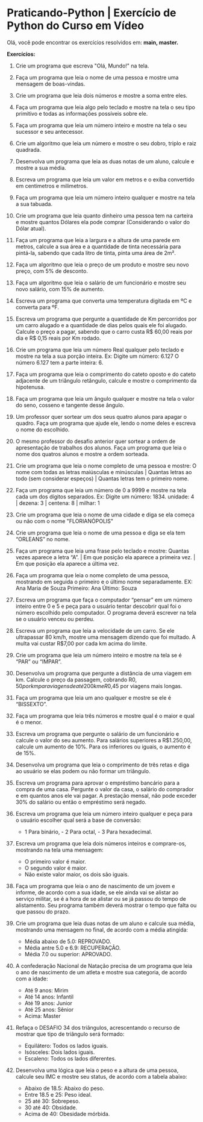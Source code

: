 # Praticando-Python | Exercício de Python do Curso em Vídeo

Olá, você pode encontrar os exercícios resolvidos em: **main, master.**

**Exercícios:**

01) Crie um programa que escreva "Olá, Mundo!" na tela.

2) Faça um programa que leia o nome de uma pessoa e mostre uma mensagem de boas-vindas.

3) Crie um programa que leia dois números e mostre a soma entre eles.

4) Faça um programa que leia algo pelo teclado e mostre na tela o seu tipo primitivo e todas as informações possíveis sobre ele.

5) Faça um programa que leia um número inteiro e mostre na tela o seu sucessor e seu antecessor.

6) Crie um algoritmo que leia um número e mostre o seu dobro, triplo e raiz quadrada.

7) Desenvolva um programa que leia as duas notas de um aluno, calcule e mostre a sua média.

8) Escreva um programa que leia um valor em metros e o exiba convertido em centimetros e milimetros.

9) Faça um programa que leia um número inteiro qualquer e mostre na tela a sua tabuada.

10) Crie um programa que leia quanto dinheiro uma pessoa tem na carteira e mostre quantos Dólares ela pode comprar (Considerando o valor do Dólar atual).

11) Faça um programa que leia a largura e a altura de uma parede em metros, calcule a sua área e a quantidade de tinta necessária para pintá-la, sabendo que cada litro de tinta, pinta uma área de 2m².

12) Faça um algoritmo que leia o preço de um produto e mostre seu novo preço, com 5% de desconto.

13) Faça um algoritmo que leia o salário de um funcionário e mostre seu novo salário, com 15% de aumento.

14) Escreva um programa que converta uma temperatura digitada em ºC e converta para ºF.

15) Escreva um programa que pergunte a quantidade de Km percorridos por um carro alugado e a quantidade de dias pelos quais ele foi alugado. Calcule o preço a pagar, sabendo que o carro custa R$ 60,00 reais por dia e R$ 0,15 reais por Km rodado.

16) Crie um programa que leia um número Real qualquer pelo teclado e mostre na tela a sua porção inteira.
    Ex: Digite um número: 6.127
    O número 6.127 tem a parte inteira: 6.

17) Faça um programa que leia o comprimento do cateto oposto e do cateto adjacente de um triângulo retângulo, calcule e mostre o comprimento da hipotenusa.

18) Faça um programa que leia um ângulo qualquer e mostre na tela o valor do seno, cosseno e tangente desse ângulo.

19) Um professor quer sortear um dos seus quatro alunos para apagar o quadro. Faça um programa que ajude ele, lendo o nome deles e escreva o nome do escolhido.

20) O mesmo professor do desafio anterior quer sortear a ordem de apresentação de trabalhos dos alunos. Faça um programa que leia o nome dos quatros alunos e mostre a ordem sorteada.

21) Crie um programa que leia o nome completo de uma pessoa e mostre: O nome com todas as letras maiúsculas e minúsculas | Quantas letras ao todo (sem considerar espeços) | Quantas letras tem o primeiro nome.

22) Faça um programa que leia um número de 0 a 9999 e mostre na tela cada um dos dígitos separados.
    Ex: Digite um número: 1834.
    unidade: 4 | dezena: 3 | centena: 8 | milhar: 1 

23) Crie um programa que leia o nome de uma cidade e diga se ela começa ou não com o nome "FLORIANÓPOLIS"
24) Crie um programa que leia o nome de uma pessoa e diga se ela tem “ORLEANS” no nome. 

25) Faça um programa que leia uma frase pelo teclado e mostre: Quantas vezes aparece a letra “A”. | Em que posição ela aparece a primeira vez. | Em que posição ela aparece a última vez. 

26) Faça um programa que leia o nome completo de uma pessoa, mostrando em seguida o primeiro e o último nome separadamente.
EX: Ana Maria de Souza
Primeiro: Ana
Último: Souza 

27) Escreva um programa que faça o computador “pensar” em um número inteiro entre 0 e 5 e peça para o usuário tentar descobrir qual foi o número escolhido pelo computador. O programa deverá escrever na tela se o usuário venceu ou perdeu. 

28) Escreva um programa que leia a velocidade de um carro. Se ele ultrapassar 80 km/h, mostre uma mensagem dizendo que foi multado. A multa vai custar R$7,00 por cada km acima do limite. 

29) Crie um programa que leia um número inteiro e mostre na tela se é “PAR” ou “IMPAR”. 

30) Desenvolva um programa que pergunte a distância de uma viagem em km. Calcule o preço da passagem, cobrando R$0,50 por km para viagens de até 200 km e R$0,45 por viagens mais longas. 

31) Faça um programa que leia um ano qualquer e mostre se ele é “BISSEXTO”. 

32) Faça um programa que leia três números e mostre qual é o maior e qual é o menor. 

33) Escreva um programa que pergunte o salário de um funcionário e calcule o valor do seu aumento. Para salários superiores a R$1.250,00, calcule um aumento de 10%. Para os inferiores ou iguais, o aumento é de 15%. 

34) Desenvolva um programa que leia o comprimento de três retas e diga ao usuário se elas podem ou não formar um triângulo.

35) Escreva um programa para aprovar o empréstimo bancário para a compra de uma casa. Pergunte o valor da casa, o salário do comprador e em quantos anos ele vai pagar. A prestação mensal, não pode exceder 30% do salário ou então o empréstimo será negado.

36) Escreva um programa que leia um número inteiro qualquer e peça para o usuário escolher qual será a base de conversão:
    - 1 Para binário, - 2 Para octal, - 3 Para hexadecimal.

37) Escreva um programa que leia dois números inteiros e comprare-os, mostrando na tela uma mensagem:
    - O primeiro valor é maior.
    - O segundo valor é maior.
    - Não existe valor maior, os dois são iguais.

38) Faça um programa que leia o ano de nascimento de um jovem e informe, de acordo com a sua idade, se ele ainda vai se alistar ao serviço militar, se é a hora de se alistar ou se já passou do tempo de alistamento. Seu programa também deverá mostrar o tempo que falta ou que passou do prazo.

39) Crie um programa que leia duas notas de um aluno e calcule sua média, mostrando uma mensagem no final, de acordo com a média atingida:
    - Média abaixo de 5.0: REPROVADO.
    - Média antre 5.0 e 6.9: RECUPERAÇÃO.
    - Média 7.0 ou superior: APROVADO.

40) A confederação Nacional de Natação precisa de um programa que leia o ano de nascimento de um atleta e mostre sua categoria, de acordo com a idade:
    - Até 9 anos: Mirim
    - Até 14 anos: Infantil
    - Até 19 anos: Junior
    - Até 25 anos: Sênior
    - Acima: Master

41) Refaça o DESAFIO 34 dos triângulos, acrescentando o recurso de mostrar que tipo de triângulo será formado:
    - Equilátero: Todos os lados iguais.
    - Isósceles: Dois lados iguais.
    - Escaleno: Todos os lados diferentes.

42) Desenvolva uma lógica que leia o peso e a altura de uma pessoa, calcule seu IMC e mostre seu status, de acordo com a tabela abaixo:
    - Abaixo de 18.5: Abaixo do peso.
    - Entre 18.5 e 25: Peso ideal.
    - 25 até 30: Sobrepeso.
    - 30 até 40: Obsidade.
    - Acima de 40: Obesidade mórbida. 
